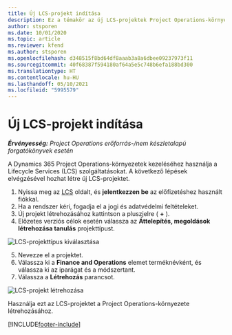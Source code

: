```yaml
---
title: Új LCS-projekt indítása
description: Ez a témakör az új LCS-projektek Project Operations-környezet esetében történő létrehozásával kapcsolatban tartalmaz tájékoztatást.
author: stsporen
ms.date: 10/01/2020
ms.topic: article
ms.reviewer: kfend
ms.author: stsporen
ms.openlocfilehash: d348515f8bd64df8aaab3a8a6dbee09237973f11
ms.sourcegitcommit: 40f68387f594180af64a5e5c748b6efa188bd300
ms.translationtype: HT
ms.contentlocale: hu-HU
ms.lasthandoff: 05/10/2021
ms.locfileid: "5995579"
---
```

# <a name="start-a-new-lcs-project"></a>Új LCS-projekt indítása

_**Érvényesség:** Project Operations erőforrás-/nem készletalapú forgatókönyvek esetén_

A Dynamics 365 Project Operations-környezetek kezeléséhez használja a Lifecycle Services (LCS) szolgáltatásokat. A következő lépések elvégzésével hozhat létre új LCS-projektet.

1. Nyissa meg az [LCS](https://lcs.dynamics.com/Logon/Index) oldalt, és **jelentkezzen be** az előfizetéshez használt fiókkal.
2. Ha a rendszer kéri, fogadja el a jogi és adatvédelmi feltételeket.
3. Új projekt létrehozásához kattintson a pluszjelre ( **+** ).
4. Előzetes verziós célok esetén válassza az **Áttelepítés, megoldások létrehozása tanulás** projekttípust.

  ![LCS-projekttípus kiválasztása](./media/create-lcs-1.png)

5. Nevezze el a projektet. 
6. Válassza ki a **Finance and Operations** elemet terméknévként, és válassza ki az iparágat és a módszertant. 
7. Válassza a **Létrehozás** parancsot.

![LCS-projekt létrehozása](./media/create-lcs-2.png)

Használja ezt az LCS-projektet a Project Operations-környezete létrehozásához.



[!INCLUDE[footer-include](../includes/footer-banner.md)]